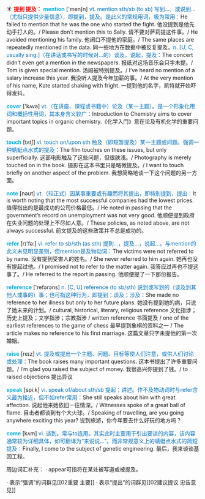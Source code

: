 ☀ <font color="red">**提到 提及：**</font>
<font color="sky blue">**mention**</font> ['menʃn] 
<font color="#0070c0">vt. mention sth/sb (to sb) 写到…，或说到…（尤指只提供少量信息），即提到，提及。是此义的常规用词，极为常用：</font>He failed to mention that he was the one who started the fight. 他没提到是他先动手打人的。/ Please don’t mention this to Sally. 请不要对萨莉提这件事。/ He avoided mentioning his family. 他闭口不提他的家庭。/ The same places are repeatedly mentioned in the data. 同一些地方在数据中被反复提及。<font color="#0070c0">n. [U, C, usually sing.]（在讲话或书写的时候对…的）谈及，说起，提及：</font>The concert didn’t even get a mention in the newspapers. 报纸对这场音乐会只字未提。/ Tom is given special mention. 汤姆被特别提及。/ I’ve heard no mention of a salary increase this year. 我没听人提及今年加薪的事。/ At the very mention of his name, Kate started shaking with fright. 一提到他的名字，凯特就开始吓得发抖。

<font color="sky blue">**cover**</font> ['kʌvə] 
<font color="#0070c0">vt.（在讲座、课程或书籍中）论及（某一主题）。是一个形象化用词和概括性用词，其本身含义较广：</font>Introduction to Chemistry aims to cover important topics in organic chemistry.《化学入门》意在论及有机化学的重要问题。

<font color="sky blue">**touch**</font> [tʌtʃ] 
<font color="#0070c0">vi. touch on/upon sth 触及（即短暂提及）某一主题或问题。强调一种蜻蜓点水式的提及：</font>The film touches on these issues, but only superficially. 这部电影触及了这些问题，但很肤浅。/ Photography is merely touched on in the book. 摄影在这本书里只是略微提及。/ I want to touch briefly on another aspect of the problem. 我想简略地谈一下这个问题的另一方面。

<font color="sky blue">**note**</font> [nəʊt] 
<font color="#0070c0">vt.（较正式）因某事重要或有趣而将其提出，即特别提到，提出：</font>It is worth noting that the most successful companies had the lowest prices. 值得指出的是最成功的公司价格最低。/ He noted in passing that the government’s record on unemployment was not very good. 他顺便提到政府在失业问题的处理上不尽如人意。/ These policies, as noted above, are not always successful. 前文提及的这些政策并不总是成功的。

<font color="sky blue">**refer**</font> [rɪ'fə:] 
<font color="#0070c0">vi. refer to sb/sth (as sth) 提到…，提及…，说起…。与mention的此义未见明显差别，但mention是及物动词：</font>The victims were not referred to by name. 没有提到受害人的姓名。/ She never referred to him again. 她再也没有提起过他。/ I promised not to refer to the matter again. 我答应过再也不提这事了。/ He referred to the report in passing. 他顺便提了一下那份报告。

<font color="sky blue">**reference**</font> ['refərəns] 
<font color="#0070c0">n. [C, U] reference (to sb/sth) 说到或写到的（谈及到其他人或事的）事；也可指这种行为，即提到；谈及；涉及：</font>She made no reference to her illness but only to her future plans. 她没有提到她的病，只说了她未来的计划。/ cultural, historical, literary, religious reference 文化指涉；历史上提及；文学指涉；宗教指涉 / written reference 书面提及 / one of the earliest references to the game of chess 最早提到象棋的资料之一 / The article makes no reference to his first marriage. 这篇文章只字未提他的第一次婚姻。

<font color="sky blue">**raise**</font> [reɪz] 
<font color="#0070c0">vt. 提及或提出一个主题、问题、目标等使人们注意，或供人们讨论或处理：</font>The book raises many important questions. 这本书提出了许多重要问题。/ I’m glad you raised the subject of money. 我很高兴你提到了钱。/ to raised objections 提出异议

<font color="sky blue">**speak**</font> [spi:k] 
<font color="#0070c0">vi. speak of/about sth/sb 提起；讲述。作不及物动词时与refer含义最为接近，但不如refer常用：</font>She still speaks about him with great affection. 说起他来她依旧一往情深。/ Witnesses spoke of a great ball of flame. 目击者都谈到有个大火球。/ Speaking of travelling, are you going anywhere exciting this year? 说到旅游，你今年要去什么好玩的地方吗？

<font color="sky blue">**come**</font> [kʌm] 
<font color="#0070c0">vi. 谈到。常与to连用。其实此时主要用于引出要谈的内容，该内容通常较为详细具体，如可翻译为“来说说…”。而非常规意义上的蜻蜓点水式的简短提及：</font>Finally, I come to the subject of genetic engineering. 最后，我来谈谈基因工程。

周边词汇补充：
· appear可指将在某处被写道或被提及。

· 表示“强调”的词群见[[02重要 主要]]
· 表示“提出”的词群见[[02建议提议 忠告意见]]
